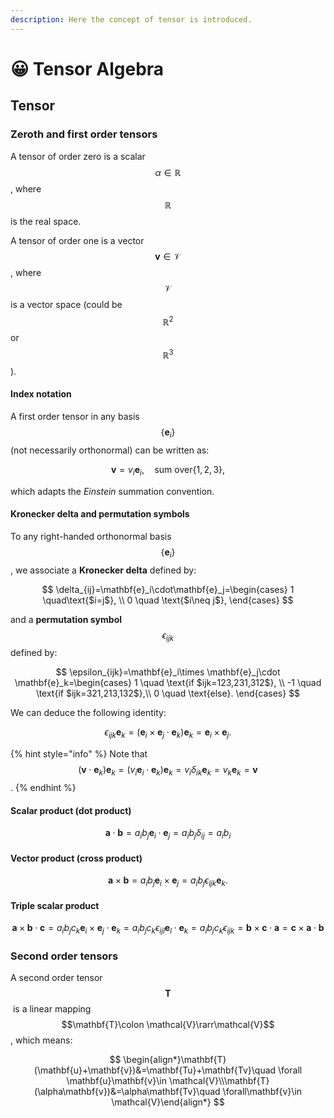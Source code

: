 ```yaml
---
description: Here the concept of tensor is introduced.
---
```


# 😀 Tensor Algebra

## Tensor

### Zeroth and first order tensors

A tensor of order zero is a scalar $$\alpha\in\mathbb{R}$$, where $$\mathbb{R}$$ is the real space.

A tensor of order one is a vector $$\mathbf{v}\in\mathcal{V}$$, where $$\mathcal{V}$$ is a vector space (could be $$\mathbb{R}^2$$or $$\mathbb{R}^3$$).&#x20;

#### Index notation

A first order tensor in any basis $$\left\{\mathbf{e}_i \right\}$$ (not necessarily orthonormal) can be written as:&#x20;

$$
\mathbf{v}=v_i\mathbf{e}_i,\quad \text{sum over}\left\{1,2,3\right\},
$$

which adapts the _Einstein_ summation convention.&#x20;

#### Kronecker delta and permutation symbols

To any right-handed orthonormal basis $$\left\{\mathbf{e}_i \right\}$$, we associate a **Kronecker delta** defined by:

$$
\delta_{ij}=\mathbf{e}_i\cdot\mathbf{e}_j=\begin{cases}
    1 \quad\text{$i=j$},
    \\
    0 \quad \text{$i\neq j$},
\end{cases}
$$

and a **permutation symbol** $$\epsilon_{ijk}$$​ defined by:

$$
\epsilon_{ijk}=\mathbf{e}_i\times \mathbf{e}_j\cdot \mathbf{e}_k=\begin{cases}
    1 \quad \text{if $ijk=123,231,312$}, \\
    -1 \quad  \text{if $ijk=321,213,132$},\\
    0 \quad  \text{else}.
\end{cases}
$$

We can deduce the following identity:

$$
\epsilon_{ijk}\mathbf{e}_k=(\mathbf{e}_i\times \mathbf{e}_j\cdot \mathbf{e}_k)\mathbf{e}_k=\mathbf{e}_i\times \mathbf{e}_j.
$$

{% hint style="info" %}
Note that $$(\mathbf{v}\cdot \mathbf{e}_k)\mathbf{e}_k=(v_i\mathbf{e}_i\cdot \mathbf{e}_k)\mathbf{e}_k=v_i\delta_{ik}\mathbf{e}_k=v_k\mathbf{e}_k=\mathbf{v}$$.
{% endhint %}

#### Scalar product (dot product)

$$
\mathbf{a}\cdot \mathbf{b}=a_ib_j\mathbf{e}_i\cdot \mathbf{e}_j=a_ib_j\delta_{ij}=a_ib_i
$$

#### Vector product (cross product)

$$
\mathbf{a}\times\mathbf{b}=a_ib_j\mathbf{e}_i\times \mathbf{e}_j=a_ib_j\epsilon_{ijk}\mathbf{e}_k.
$$

#### Triple scalar product

$$
\mathbf{a}\times\mathbf{b}\cdot \mathbf{c}=a_ib_jc_k\mathbf{e}_i\times \mathbf{e}_j\cdot \mathbf{e}_k=a_ib_jc_k\epsilon_{ijl}\mathbf{e}_l\cdot\mathbf{e}_k=a_ib_jc_k\epsilon_{ijk}=\mathbf{b}\times\mathbf{c}\cdot \mathbf{a}=\mathbf{c}\times\mathbf{a}\cdot \mathbf{b}
$$

### Second order tensors

A second order tensor $$\mathbf{T}$$​ is a linear mapping $$\mathbf{T}\colon \mathcal{V}\rarr\mathcal{V}$$, which means:

$$
\begin{align*}\mathbf{T}(\mathbf{u}+\mathbf{v})&=\mathbf{Tu}+\mathbf{Tv}\quad \forall \mathbf{u}\mathbf{v}\in \mathcal{V}\\\mathbf{T}(\alpha\mathbf{v})&=\alpha\mathbf{Tv}\quad \forall\mathbf{v}\in \mathcal{V}\end{align*}
$$

​
